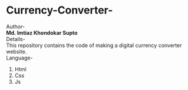 # Currency-Converter- <br/>
Author- <br/>
<b>Md. Imtiaz Khondokar Supto</b> <br/>
Details- <br/>
This repository contains the code of making a digital currency converter website. <br/>
Language-<br/>
1. Html <br/>
2. Css <br/>
3. Js <br/>
